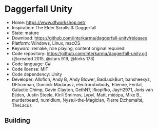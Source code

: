 # Daggerfall Unity

- Home: https://www.dfworkshop.net/
- Inspiration: The Elder Scrolls II: Daggerfall
- State: mature
- Download: https://github.com/Interkarma/daggerfall-unity/releases
- Platform: Windows, Linux, macOS
- Keyword: remake, role playing, content original required
- Code repository: https://github.com/Interkarma/daggerfall-unity.git (@created 2015, @stars 919, @forks 173)
- Code language: C#
- Code license: MIT
- Code dependency: Unity
- Developer: Allofich, Andy B, Andy Blower, BadLuckBurt, bansheexyz, DFIronman, Dominik Madarász, electrorobobody, Etienne, Ferital, Galactic Chimp, Gavin Clayton, GethN7, ifkopifko, JayH2971, Joris van Eijden, Justin Steele, Kirill Smirnov, Lypyl, Matt, midopa, Mike B., murderbeard, numidium, Nystul-the-Magician, Pierre Etchemaïté, TheLacus

## Building
